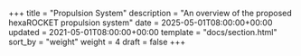 +++
title = "Propulsion System"
description = "An overview of the proposed hexaROCKET propulsion system"
date = 2025-05-01T08:00:00+00:00
updated = 2021-05-01T08:00:00+00:00
template = "docs/section.html"
sort_by = "weight"
weight = 4
draft = false
+++
